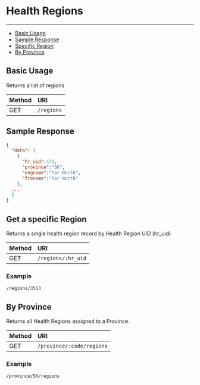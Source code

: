 # Health Regions

---

- [Basic Usage](#basic)
- [Sample Response](#sample-response)
- [Specific Region](#single)
- [By Province](#by-province)

<a name="basic"></a>
## Basic Usage

Returns a list of regions

| Method | URI |
| :- | :- |
| GET | `/regions` |

<a name="sample-response"></a>
## Sample Response

```json
{
  "data": [
    {
      "hr_uid":471,
      "province":"SK",
      "engname":"Far North",
      "frename":"Far North"
    },
  ...
  ]
}
```

<a name="single"></a>
## Get a specific Region

Returns a single health region record by Health Region UID (hr_uid)

| Method | URI |
| :- | :- |
| GET | `/regions/:hr_uid` |

### Example

`/regions/3553`

<a name="by-province"></a>
## By Province

Returns all Health Regions assigned to a Province.

| Method | URI |
| :- | :- |
| GET | `/province/:code/regions` |

### Example

`/province/SK/regions`